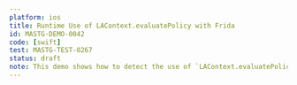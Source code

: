 ```yaml
---
platform: ios
title: Runtime Use of LAContext.evaluatePolicy with Frida
id: MASTG-DEMO-0042
code: [swift]
test: MASTG-TEST-0267
status: draft
note: This demo shows how to detect the use of `LAContext.evaluatePolicy` at runtime using Frida.
---
```

